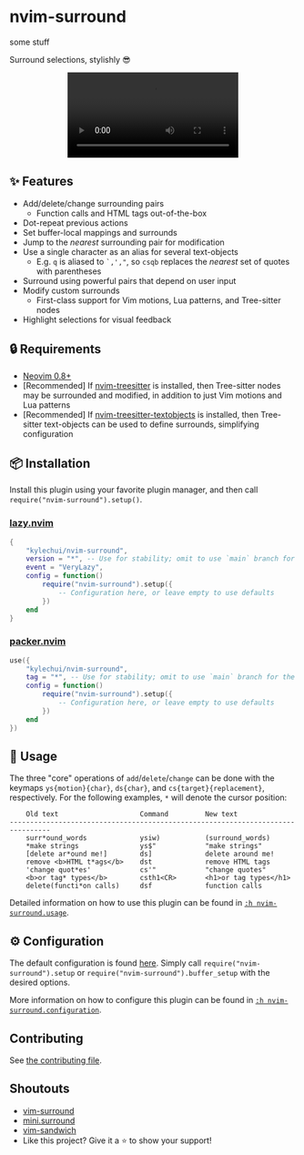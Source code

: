 # nvim-surround

some stuff

Surround selections, stylishly :sunglasses:

<div align="center">
  <video src="https://user-images.githubusercontent.com/48545987/178679494-c7d58bdd-d8ca-4802-a01c-a9444b8b882f.mp4" type="video/mp4"></video>
</div>

## :sparkles: Features

- Add/delete/change surrounding pairs
  - Function calls and HTML tags out-of-the-box
- Dot-repeat previous actions
- Set buffer-local mappings and surrounds
- Jump to the _nearest_ surrounding pair for modification
- Use a single character as an alias for several text-objects
  - E.g. `q` is aliased to <code>\`,',"</code>, so <code>csqb</code> replaces
    the _nearest_ set of quotes with parentheses
- Surround using powerful pairs that depend on user input
- Modify custom surrounds
  - First-class support for Vim motions, Lua patterns, and Tree-sitter nodes
- Highlight selections for visual feedback

## :lock: Requirements

- [Neovim 0.8+](https://github.com/neovim/neovim/releases)
- \[Recommended] If
  [nvim-treesitter](https://github.com/nvim-treesitter/nvim-treesitter) is
  installed, then Tree-sitter nodes may be surrounded and modified, in addition
  to just Vim motions and Lua patterns
- \[Recommended] If
  [nvim-treesitter-textobjects](https://github.com/nvim-treesitter/nvim-treesitter-textobjects)
  is installed, then Tree-sitter text-objects can be used to define surrounds,
  simplifying configuration

## :package: Installation

Install this plugin using your favorite plugin manager, and then call
`require("nvim-surround").setup()`.

### [lazy.nvim](https://github.com/folke/lazy.nvim)

```lua
{
    "kylechui/nvim-surround",
    version = "*", -- Use for stability; omit to use `main` branch for the latest features
    event = "VeryLazy",
    config = function()
        require("nvim-surround").setup({
            -- Configuration here, or leave empty to use defaults
        })
    end
}
```

### [packer.nvim](https://github.com/wbthomason/packer.nvim)

```lua
use({
    "kylechui/nvim-surround",
    tag = "*", -- Use for stability; omit to use `main` branch for the latest features
    config = function()
        require("nvim-surround").setup({
            -- Configuration here, or leave empty to use defaults
        })
    end
})
```

## :rocket: Usage

The three "core" operations of `add`/`delete`/`change` can be done with the
keymaps `ys{motion}{char}`, `ds{char}`, and `cs{target}{replacement}`,
respectively. For the following examples, `*` will denote the cursor position:

```help
    Old text                    Command         New text
--------------------------------------------------------------------------------
    surr*ound_words             ysiw)           (surround_words)
    *make strings               ys$"            "make strings"
    [delete ar*ound me!]        ds]             delete around me!
    remove <b>HTML t*ags</b>    dst             remove HTML tags
    'change quot*es'            cs'"            "change quotes"
    <b>or tag* types</b>        csth1<CR>       <h1>or tag types</h1>
    delete(functi*on calls)     dsf             function calls
```

Detailed information on how to use this plugin can be found in
[`:h nvim-surround.usage`](https://github.com/kylechui/nvim-surround/blob/main/doc/nvim-surround.txt).

## :gear: Configuration

The default configuration is found
[here](https://github.com/kylechui/nvim-surround/blob/main/lua/nvim-surround/config.lua).
Simply call `require("nvim-surround").setup` or
`require("nvim-surround").buffer_setup` with the desired options.

More information on how to configure this plugin can be found in
[`:h nvim-surround.configuration`](https://github.com/kylechui/nvim-surround/blob/main/doc/nvim-surround.txt).

## Contributing

See
[the contributing file](https://github.com/kylechui/nvim-surround/blob/main/CONTRIBUTING.md).

## Shoutouts

- [vim-surround](https://github.com/tpope/vim-surround)
- [mini.surround](https://github.com/echasnovski/mini.surround)
- [vim-sandwich](https://github.com/machakann/vim-sandwich)
- Like this project? Give it a :star: to show your support!
